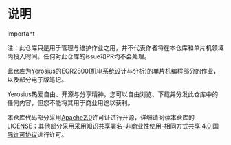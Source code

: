 # 说明
> [!IMPORTANT]
>
> 注：此仓库只是用于管理与维护作业之用，并不代表作者将在本仓库和单片机领域内投入时间。任何对此仓库的issue和PR均不会处理。

此仓库为[Yerosius](https://github.com/Yerosius)的EGR2800(机电系统设计与分析)的单片机编程部分的作业，以及部分电子版笔记。

Yerosius热爱自由、开源与分享精神，您可以自由浏览、下载并分发此仓库中的任何内容，但您不能将其用于商业用途以获利。

本仓库代码部分采用[Apache2.0](https://open-source.org.cn/license/apache-2-0)许可证进行开源，详细请阅读本仓库的[LICENSE](./LICENSE)；其他部分采用采用[知识共享署名-非商业性使用-相同方式共享 4.0 国际许可协议](https://creativecommons.org/licenses/by-nc-sa/4.0/deed.zh-hans)进行许可。

